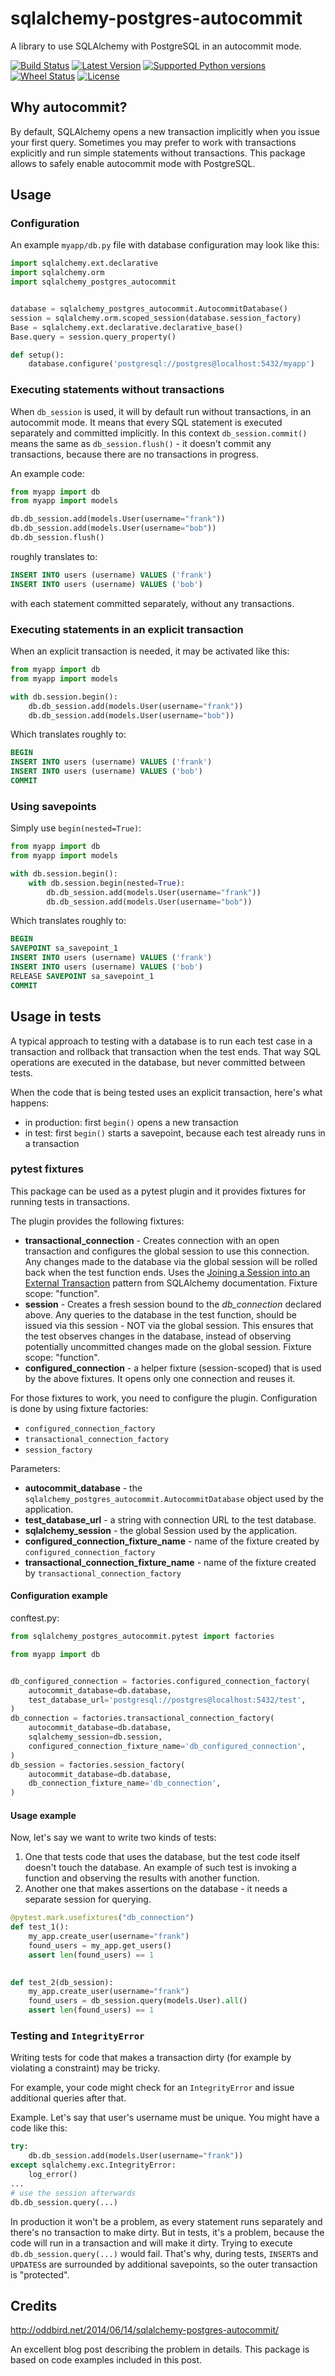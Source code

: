 # sqlalchemy-postgres-autocommit

A library to use SQLAlchemy with PostgreSQL in an autocommit mode.

[![Build Status](https://travis-ci.org/socialwifi/sqlalchemy-postgres-autocommit.svg?branch=master)](https://travis-ci.org/socialwifi/sqlalchemy-postgres-autocommit)
[![Latest Version](https://img.shields.io/pypi/v/sqlalchemy-postgres-autocommit.svg)](https://github.com/socialwifi/sqlalchemy-postgres-autocommit/blob/master/CHANGELOG.md)
[![Supported Python versions](https://img.shields.io/pypi/pyversions/sqlalchemy-postgres-autocommit.svg)](https://pypi.python.org/pypi/sqlalchemy-postgres-autocommit/)
[![Wheel Status](https://img.shields.io/pypi/wheel/sqlalchemy-postgres-autocommit.svg)](https://pypi.python.org/pypi/sqlalchemy-postgres-autocommit/)
[![License](https://img.shields.io/pypi/l/sqlalchemy-postgres-autocommit.svg)](https://github.com/socialwifi/sqlalchemy-postgres-autocommit/blob/master/LICENSE)

## Why autocommit?

By default, SQLAlchemy opens a new transaction implicitly when you issue your first query.
Sometimes you may prefer to work with transactions explicitly and run simple statements without
transactions. This package allows to safely enable autocommit mode with PostgreSQL.

## Usage


### Configuration 
An example `myapp/db.py` file with database configuration may look like this:

```python
import sqlalchemy.ext.declarative
import sqlalchemy.orm
import sqlalchemy_postgres_autocommit


database = sqlalchemy_postgres_autocommit.AutocommitDatabase()
session = sqlalchemy.orm.scoped_session(database.session_factory)
Base = sqlalchemy.ext.declarative.declarative_base()
Base.query = session.query_property()

def setup():
    database.configure('postgresql://postgres@localhost:5432/myapp')

```

### Executing statements without transactions

When `db_session` is used, it will by default run without transactions, in an 
autocommit mode. It means that every SQL statement is executed separately and 
committed implicitly. In this context `db_session.commit()` means the same 
as `db_session.flush()` - it doesn't commit any transactions, because there 
are no transactions in progress.

An example code:
```python
from myapp import db
from myapp import models

db.db_session.add(models.User(username="frank"))
db.db_session.add(models.User(username="bob"))
db.db_session.flush()
```

roughly translates to:
```sql
INSERT INTO users (username) VALUES ('frank')
INSERT INTO users (username) VALUES ('bob')
```

with each statement committed separately, without any transactions.

### Executing statements in an explicit transaction

When an explicit transaction is needed, it may be activated like this:

```python
from myapp import db
from myapp import models

with db.session.begin():
    db.db_session.add(models.User(username="frank"))
    db.db_session.add(models.User(username="bob"))
```

Which translates roughly to:
```sql
BEGIN
INSERT INTO users (username) VALUES ('frank')
INSERT INTO users (username) VALUES ('bob')
COMMIT
```

### Using savepoints

Simply use `begin(nested=True)`:
```python
from myapp import db
from myapp import models

with db.session.begin():
    with db.session.begin(nested=True):
        db.db_session.add(models.User(username="frank"))
        db.db_session.add(models.User(username="bob"))
```

Which translates roughly to:
```sql
BEGIN
SAVEPOINT sa_savepoint_1
INSERT INTO users (username) VALUES ('frank')
INSERT INTO users (username) VALUES ('bob')
RELEASE SAVEPOINT sa_savepoint_1
COMMIT
```


## Usage in tests

A typical approach to testing with a database is to run each test case in a 
transaction and rollback that transaction when the test ends. That way SQL 
operations are executed in the database, but never committed between tests.

When the code that is being tested uses an explicit transaction, here's what happens:
* in production: first `begin()` opens a new transaction
* in test: first `begin()` starts a savepoint, because each test already runs in a transaction

### pytest fixtures

This package can be used as a pytest plugin and it provides fixtures for running tests 
in transactions.

The plugin provides the following fixtures:
* **transactional_connection** - Creates connection with an open transaction and configures the 
global session to use this connection. Any changes made to the database via
the global session will be rolled back when the test function ends. 
Uses the [Joining a Session into an External Transaction](http://docs.sqlalchemy.org/en/latest/orm/session_transaction.html#joining-a-session-into-an-external-transaction-such-as-for-test-suites) pattern from SQLAlchemy documentation.
Fixture scope: "function".
* **session** - Creates a fresh session bound to the *db_connection* declared above.
Any queries to the database in the test function, should be issued via this session - NOT via
the global session. This ensures that the test observes changes in the database, instead of
observing potentially uncommitted changes made on the global session.
Fixture scope: "function".
* **configured_connection** - a helper fixture (session-scoped) that is used by the above fixtures. 
It opens only one connection and reuses it.

For those fixtures to work, you need to configure the plugin. Configuration is done
by using fixture factories:
* `configured_connection_factory`
* `transactional_connection_factory`
* `session_factory`

Parameters:
* **autocommit_database** - the 
`sqlalchemy_postgres_autocommit.AutocommitDatabase` object used by the application. 
* **test_database_url** - a string with connection URL to the test database. 
* **sqlalchemy_session** - the global Session used by the application.
* **configured_connection_fixture_name** - name of the fixture created by `configured_connection_factory`
* **transactional_connection_fixture_name** - name of the fixture created by `transactional_connection_factory`

#### Configuration example
conftest.py:
```python
from sqlalchemy_postgres_autocommit.pytest import factories

from myapp import db


db_configured_connection = factories.configured_connection_factory(
    autocommit_database=db.database,
    test_database_url='postgresql://postgres@localhost:5432/test',
)
db_connection = factories.transactional_connection_factory(
    autocommit_database=db.database,
    sqlalchemy_session=db.session,
    configured_connection_fixture_name='db_configured_connection',
)
db_session = factories.session_factory(
    autocommit_database=db.database,
    db_connection_fixture_name='db_connection',
)
```

#### Usage example
Now, let's say we want to write two kinds of tests:
1. One that tests code that uses the database, but the test code itself doesn't 
touch the database. An example of such test is invoking a function and observing 
the results with another function.
1. Another one that makes assertions on the database - it needs a separate session for querying.

```python
@pytest.mark.usefixtures("db_connection")
def test_1():
    my_app.create_user(username="frank")
    found_users = my_app.get_users()
    assert len(found_users) == 1
    

def test_2(db_session):
    my_app.create_user(username="frank")
    found_users = db_session.query(models.User).all()
    assert len(found_users) == 1
```

### Testing and `IntegrityError`

Writing tests for code that makes a transaction dirty 
(for example by violating a constraint) may be tricky.

For example, your code might check for an `IntegrityError` and issue additional queries after that.

Example. Let's say that user's username must be unique. You might have a code like this:
```python
try:
    db.db_session.add(models.User(username="frank"))
except sqlalchemy.exc.IntegrityError:
    log_error()
...
# use the session afterwards
db.db_session.query(...)
```

In production it won't be a problem, as every statement runs separately and there's no transaction 
to make dirty.
But in tests, it's a problem, because the code will run in a transaction and will make it dirty.
Trying to execute `db.db_session.query(...)` would fail. 
That's why, during tests, `INSERT`s and `UPDATES`s are surrounded by
additional savepoints, so the outer transaction is "protected".

## Credits

http://oddbird.net/2014/06/14/sqlalchemy-postgres-autocommit/

An excellent blog post describing the problem in details. This package is based on code examples
included in this post.
